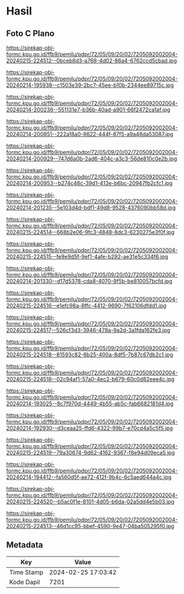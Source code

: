 # Hasil

## Foto C Plano

https://sirekap-obj-formc.kpu.go.id/ffb9/pemilu/pdpr/72/05/09/20/02/7205092002004-20240215-224512--0bceb8d3-a768-4d02-86a4-6762ccd5cbad.jpg

https://sirekap-obj-formc.kpu.go.id/ffb9/pemilu/pdpr/72/05/09/20/02/7205092002004-20240214-195938--c1503e39-2bc7-45ee-b10b-2344ee89715c.jpg

https://sirekap-obj-formc.kpu.go.id/ffb9/pemilu/pdpr/72/05/09/20/02/7205092002004-20240214-200236--551131e7-b36b-40ad-a901-66f2472ca1af.jpg

https://sirekap-obj-formc.kpu.go.id/ffb9/pemilu/pdpr/72/05/09/20/02/7205092002004-20240214-200851--222a18a0-8622-444f-87f5-a9a48da53087.jpg

https://sirekap-obj-formc.kpu.go.id/ffb9/pemilu/pdpr/72/05/09/20/02/7205092002004-20240214-200929--747d6a0b-2ad6-404c-a3c3-56de810c0e2b.jpg

https://sirekap-obj-formc.kpu.go.id/ffb9/pemilu/pdpr/72/05/09/20/02/7205092002004-20240214-200953--b274c48c-39d1-413e-b6bc-20947fb2cfc1.jpg

https://sirekap-obj-formc.kpu.go.id/ffb9/pemilu/pdpr/72/05/09/20/02/7205092002004-20240214-201235--5e103d4d-bdf1-49d8-9528-4376090bb58d.jpg

https://sirekap-obj-formc.kpu.go.id/ffb9/pemilu/pdpr/72/05/09/20/02/7205092002004-20240215-224514--668b2e06-9fc3-4848-8dc3-6230275e3f0f.jpg

https://sirekap-obj-formc.kpu.go.id/ffb9/pemilu/pdpr/72/05/09/20/02/7205092002004-20240215-224515--fe9e9d5f-9ef1-4afe-b292-ae31e5c334f6.jpg

https://sirekap-obj-formc.kpu.go.id/ffb9/pemilu/pdpr/72/05/09/20/02/7205092002004-20240214-201330--d17d5378-cda8-4070-9f5b-be810057bcfd.jpg

https://sirekap-obj-formc.kpu.go.id/ffb9/pemilu/pdpr/72/05/09/20/02/7205092002004-20240215-224516--e1efc98a-8ffc-4412-9690-7f62106dfdd1.jpg

https://sirekap-obj-formc.kpu.go.id/ffb9/pemilu/pdpr/72/05/09/20/02/7205092002004-20240215-224517--526cf3d3-3946-478a-9a2d-3a1fda162fe3.jpg

https://sirekap-obj-formc.kpu.go.id/ffb9/pemilu/pdpr/72/05/09/20/02/7205092002004-20240215-224518--81593c82-6b25-400a-8df5-7b87c67db2c1.jpg

https://sirekap-obj-formc.kpu.go.id/ffb9/pemilu/pdpr/72/05/09/20/02/7205092002004-20240215-224518--02c94af1-57a0-4ec2-b679-60c0d82eee4c.jpg

https://sirekap-obj-formc.kpu.go.id/ffb9/pemilu/pdpr/72/05/09/20/02/7205092002004-20240214-193025--8c7f970d-4449-4b55-ab5c-fab6682181d4.jpg

https://sirekap-obj-formc.kpu.go.id/ffb9/pemilu/pdpr/72/05/09/20/02/7205092002004-20240214-192930--d3ceaa25-ffd6-4322-99b7-e70cd4a5c5f5.jpg

https://sirekap-obj-formc.kpu.go.id/ffb9/pemilu/pdpr/72/05/09/20/02/7205092002004-20240215-224519--79a30674-9d62-4162-9367-f8e94d09eca5.jpg

https://sirekap-obj-formc.kpu.go.id/ffb9/pemilu/pdpr/72/05/09/20/02/7205092002004-20240214-194412--fa560d5f-ae72-412f-9b4c-6c5aed644a4c.jpg

https://sirekap-obj-formc.kpu.go.id/ffb9/pemilu/pdpr/72/05/09/20/02/7205092002004-20240215-224520--b5ac0f1e-8101-4d05-b6da-02a5dd4e5b03.jpg

https://sirekap-obj-formc.kpu.go.id/ffb9/pemilu/pdpr/72/05/09/20/02/7205092002004-20240215-224513--46d1cc95-bbef-4590-9e47-04ba505295f0.jpg


## Metadata

| Key        | Value               |
| ---------- | ------------------- |
| Time Stamp | 2024-02-25 17:03:42 |
| Kode Dapil | 7201                |




